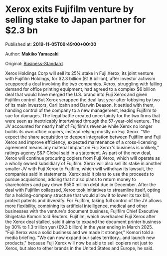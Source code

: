 
# Xerox exits Fujifilm venture by selling stake to Japan partner for $2.3 bn

Published at: **2019-11-05T09:49:00+00:00**

Author: **Makiko Yamazaki**

Original: [Business-Standard](https://www.business-standard.com/article/international/xerox-exits-fujifilm-venture-by-selling-stake-to-japan-partner-for-2-3-bn-119110500499_1.html)

Xerox Holdings Corp will sell its 25% stake in Fuji Xerox, its joint venture with Fujifilm Holdings, for $2.3 billion (£1.8 billion), after investor activism scuppered a deal involving the two companies.
Xerox, struggling with falling demand for office printing equipment, had agreed to a complex $6 billion deal that would have merged the U.S. brand into Fuji Xerox and given Fujifilm control.
But Xerox scrapped the deal last year after lobbying by two of its main investors, Carl Icahn and Darwin Deason. It settled with them, handing control of the company to a new management, leading Fujifilm to sue for damages.
The legal battle created uncertainty for the two firms that were seen as inextricably intertwined through the 57-year-old venture. The JV accounted for nearly half of Fujifilm's revenue while Xerox no longer builds its own office copiers, instead relying mostly on Fuji Xerox.
"We expect the share acquisition to deepen integration between Fujifilm and Fuji Xerox and improve efficiency; expected maintenance of a cross-licensing agreement means any material impact on Fuji Xerox's business is unlikely," ratings agency S&P Global said in a statement.
As part of the new deal, Xerox will continue procuring copiers from Fuji Xerox, which will operate as a wholly owned subsidiary of Fujifilm.
Xerox will also sell its stake in another smaller JV with Fuji Xerox to Fujifilm, which will withdraw its lawsuit, the companies said in statements.
Xerox said it plans to use the proceeds to pursue acquisitions, adding that it also plans to return money to shareholders and pay down $550 million debt due in December.
After the deal with Fujifilm collapsed, Xerox took initiatives to streamline itself, opting for a holding-company structure that would allow it to lower its tax bill, protect patents and diversify.
For Fujifilm, taking full control of the JV allows more flexibility, combining its artificial intelligence, medical and other businesses with the venture's document business, Fujifilm Chief Executive Shigetaka Komori told Reuters.
Fujifilm, which overhauled Fuji Xerox after the Xerox deal stalled, said it aims to expand the document printer business by 30% to 1.3 trillion yen (£9.3 billion) in the year ending in March 2025.
"Fuji Xerox was a solid business and we made it stronger," Komori told a media briefing.
"We can now expand our sales territory...and launch new products," because Fuji Xerox will now be able to sell copiers not just to Xerox, but also to other brands in the United States and Europe, he said.
